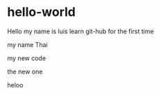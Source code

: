 # hello-world

Hello my name is luis
learn git-hub for the first time

my name Thai



my new code

the new one


heloo
